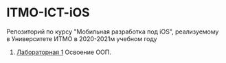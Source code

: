 # ITMO-ICT-iOS
Репозиторий по курсу "Мобильная разработка под iOS", реализуемому в Университете ИТМО в 2020-2021м учебном году

1. [Лабораторная 1](https://github.com/kantegory/ITMO-ICT-iOS/blob/main/lab1/)
    Освоение ООП.
